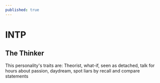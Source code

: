 ```yaml
---
published: true
---
```

# INTP

## The Thinker

This personality's traits are:
 Theorist, what-if, seen as detached, talk for hours about passion, daydream, spot liars by recall and compare statements
